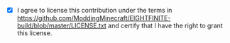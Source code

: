 


- [x] I agree to license this contribution under the terms in https://github.com/ModdingMinecraft/EIGHTFINITE-build/blob/master/LICENSE.txt and certify that I have the right to grant this license.